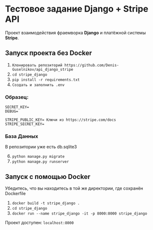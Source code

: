 # Тестовое задание Django + Stripe API
Проект взаимодействия фраемворка __Django__ и платёжной системы __Stripe__.

## Запуск проекта без Docker

1. ``Клонировать репозиторий https://github.com/Denis-Guselnikov/api_django_stripe``
2. ``cd stripe_django``
3. ``pip install -r requirements.txt``
4.  ``Создать и заполнить .env``


### Образец:
```
SECRET_KEY= 
DEBUG= 

STRIPE_PUBLIC_KEY= Ключи из https://stripe.com/docs
STRIPE_SECRET_KEY=

```

### База Данных
В репозитории уже есть db.sqlite3

6. ``python manage.py migrate``
7. ``python manage.py runserver``

## Запуск с помощью Docker

Убедитесь, что вы находитесь в той же директории, где сохранён Dockerfile
1. ``docker build -t stripe_django .``
2. ``cd stripe_django``
3. ``docker run --name stripe_django -it -p 8000:8000 stripe_django``

Проект доступен: ``localhost:8000``
